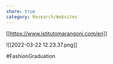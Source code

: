 ```yaml
---
share: true
category: Research/Websites
---
```


[[https://www.istitutomarangoni.com/en]]

![[2022-03-22 12.23.37.png]]

#FashionGraduation